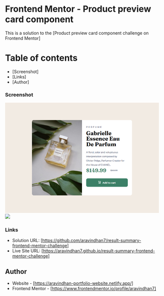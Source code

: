# Frontend Mentor - Product preview card component

This is a solution to the [Product preview card component challenge on Frontend Mentor]

# Table of contents

  - [Screenshot]
  - [Links]
  - [Author]



### Screenshot
![](./screenshots/desktop.png)
![](./screenshots/modile.png)

### Links

- Solution URL: [https://github.com/aravindhan7/result-summary-frontend-mentor-challenge]
- Live Site URL: [https://aravindhan7.github.io/result-summary-frontend-mentor-challenge]


## Author

- Website - [https://aravindhan-portfolio-website.netlify.app/]
- Frontend Mentor - [https://www.frontendmentor.io/profile/aravindhan7]